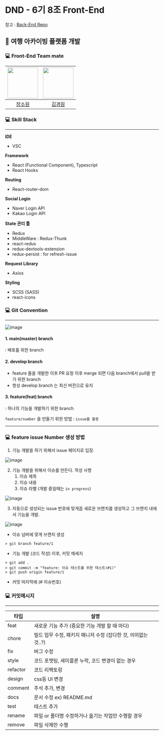 # DND - 6기 8조 Front-End

참고 : [Back-End Repo](https://github.com/dnd-side-project/dnd-6th-8-backend)

## 🚅 여행 아카이빙 플랫폼 개발

### 💻 Front-End Team mate

| [<img src="https://avatars.githubusercontent.com/u/52497708?v=4" width="100">](https://github.com/wish0ne)| [<img src="https://avatars.githubusercontent.com/u/63600953?v=4" width="100">](https://github.com/colo1211) | 
| :-----------------------------------: | :---------------------------------------: |
|[장소원](https://github.com/wish0ne)|[김경원](https://github.com/colo1211)|

### 💻 Skill Stack

---

**IDE**

- VSC

**Framework**

- React (Functional Component), Typescript
- React Hooks

**Routing**

- React-router-dom

**Social Login**

- Naver Login API
- Kakao Login API

**State 관리 툴**

- Redux
- MiddleWare : Redux-Thunk
- react-redux
- redux-devtools-extension
- redux-persist : for refresh-issue

**Request Library**

- Axios

**Styling**

- SCSS (SASS)
- react-icons

### 💻 Git Convention

---

![image](https://img1.daumcdn.net/thumb/R1280x0/?scode=mtistory2&fname=https%3A%2F%2Fblog.kakaocdn.net%2Fdn%2FbmJ7X1%2FbtqNIFmYqnq%2FA5umcZufzgkAKeepJVTpm0%2Ftfile.svg)

#### 1. main(master) branch <br>

: 배포를 위한 branch

#### 2. develop branch <br>

- feature 들을 개발한 이후 PR 요청 이후 merge 되면 다음 branch에서 pull을 받기 위한 branch
- 항상 develop branch 는 최신 버전으로 유지

#### 3. feature(feat) branch <br>

: 하나의 기능을 개발하기 위한 branch

`feature/number` 을 만들기 위한 방법 : `issue를 활용`

---

### 💻 feature issue Number 생성 방법

1. 기능 개발을 하기 위해서 issue 페이지로 입장.

![image](https://user-images.githubusercontent.com/63600953/150306502-269ab5b1-f1b8-4855-9aca-1bd8af06f648.png)

2. 기능 개발을 위해서 이슈를 만든다.
   작성 사항
   1. 이슈 제목
   2. 이슈 내용
   3. 이슈 라벨 (개발 중일때는 `in progress`)

![image](https://user-images.githubusercontent.com/63600953/150307156-22a055fd-95f0-40bd-aff8-c7eea9782b6f.png)

3. 자동으로 생성되는 issue 번호에 맞게끔 새로운 브랜치를 생성하고 그 브랜치 내에서 기능을 개발.

![image](https://user-images.githubusercontent.com/63600953/150307644-e4023fbe-ffd7-4107-8ffd-8efde15693cc.png)

- 이슈 넘버에 맞게 브랜치 생성

```
> git branch feature/1
```

- 기능 개발 (코드 작성) 이후, 커밋 메세지

```
> git add .
> git commit -m "feature: 이슈 테스트를 위한 테스트(#1)"
> git push origin feature/1
```

- 커밋 마지막에 (# 이슈번호)

### 💻 커밋메시지

---
| 타입 | 설명                                 |
| --------- | ------------------------------------ |
| feat | 새로운 기능 추가 (중요한 기능 개발 할 때 마다) |
| chore | 빌드 업무 수정, 패키지 매니저 수정 (잡다한 것, 의미없는 것..?) |
| fix | 버그 수정 |
| style | 코드 포맷팅, 세미콜론 누락, 코드 변경이 없는 경우 |
| refactor | 코드 리팩토링 |
| design | css등 UI 변경  |
| comment | 주석 추가, 변경|
| docs | 문서 수정 ex) README.md |
| test | 테스트 추가 |
| rename | 파일 or 폴더명 수정하거나 옮기는 작업만 수행할 경우 |
| remove | 파일 삭제만 수행 |
